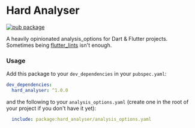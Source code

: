 # Hard Analyser

[![pub package](https://img.shields.io/pub/v/hard_analyser?style=flat-square)](https://pub.dev/packages/hard_analyser)

A heavily opinionated analysis_options for Dart & Flutter projects. Sometimes being [flutter_lints](https://pub.dev/packages/flutter_lints) isn't enough.

### Usage

Add this package to your `dev_dependencies` in your `pubspec.yaml`:

```yaml
dev_dependencies:
  hard_analyser: ^1.0.0
```

and the following to your `analysis_options.yaml` (create one in the root of your project if you don't
have it yet):

```yaml
  include: package:hard_analyser/analysis_options.yaml
```